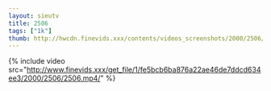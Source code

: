 ```yaml
--- 
layout: sieutv
title: 2506
tags: ["1k"]
thumb: http://hwcdn.finevids.xxx/contents/videos_screenshots/2000/2506/preview.mp4.jpg
---
```

{% include video src="http://www.finevids.xxx/get_file/1/fe5bcb6ba876a22ae46de7ddcd634ee3/2000/2506/2506.mp4/" %} 
